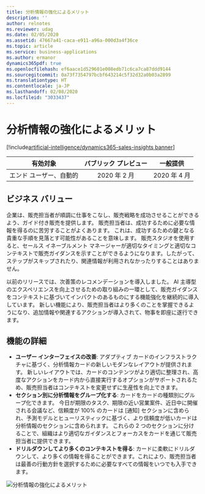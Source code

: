 ```yaml
---
title: 分析情報の強化によるメリット
description: ''
author: relnotes
ms.reviewer: udag
ms.date: 02/05/2020
ms.assetid: 47667a41-caca-e911-a96a-000d3a4f36ce
ms.topic: article
ms.service: business-applications
ms.author: ermanor
dynamics365pdf: true
ms.openlocfilehash: ef6aace1d529601e008edb71c6ca7ca87ddd9144
ms.sourcegitcommit: 0a73f7354797bcbf643214c5f32d32a0b03a2899
ms.translationtype: HT
ms.contentlocale: ja-JP
ms.lasthandoff: 02/08/2020
ms.locfileid: "3033437"
---
```

# <a name="benefit-from-enhanced-insights"></a>分析情報の強化によるメリット
[!include[artificial-intelligence/dynamics365-sales-insights banner](../includes/artificial-intelligence/dynamics365-sales-insights.md)]

| 有効対象    |  パブリック プレビュー | 一般提供 | 
| ---------- | :----------: |:----------: |
|エンド ユーザー、自動的|2020 年 2 月| 2020 年 4 月|


## <a name="business-value"></a>ビジネス バリュー
<!-- bv start -->
企業は、販売担当者が順調に仕事をこなし、販売戦略を成功させることができるよう、ガイド付き販売を提供します。 販売担当者は、成功するために必要な情報を得るのに苦労することがよくあります。 これは、成功するための鍵となる貴重な手順を見落とす可能性があることを意味します。 販売スタジオを使用すると、セールス イネーブルメント マネージャーが適切なタイミングと適切なコンテキストで販売ガイダンスを示すことができるようになります。したがって、ステップがスキップされたり、関連情報が利用されなかったりすることはありません。

以前のリリースでは、次善策のレコメンデーションを導入しました。 AI 主導型のエクスペリエンスを向上させるための取り組みの一環として、販売ガイダンスをコンテキストに基づいてインパクトのあるものにする機能強化を継続的に導入しています。 新しい機能により、販売担当者はより多くのことを掌握できるようになり、追加情報や関連するアクションが導入されて、物事を即座に遂行できます。
<!-- bv end -->



## <a name="feature-details"></a>機能の詳細
<!--feature detail start -->
- **ユーザー インターフェイスの改善**: アダプティブ カードのインフラストラクチャに基づく、分析情報カードの新しいモダンなレイアウトが提供されます。 新しいレイアウトでは、カードのコンテンツがより適切に整理され、高度なアクションをカード内から直接実行するオプションがサポートされるため、販売担当者はコンテキストを変更せずに生産性を向上できます。
- **セクション別に分析情報をグループ化する**: カードをカードの種類別にグループ化できます。 今日が期限のタスク、期限の近い営業案件、近日中に開催される会議など、信頼度が 100% のカードは [通知] セクションに含められ、予測モデルとヒューリスティックに基づく、より信頼度が低いカードは分析情報のセクションに含められます。 これらの 2 つのセクションに分けることで、組織はより適切なガイダンスとフォーカスをカードを通じて販売担当者に提供できます。
- **ドリルダウンしてより多くのコンテキストを得る**: カードに柔軟にドリルダウンして、より多くの情報を得ることができます。これにより、販売担当者は最善の行動方針を選択するために必要なすべての情報をいつでも入手できます。 
<!--feature detail end -->

![分析情報の強化によるメリット](media/salesinsight_dynamics365assistant_benefitfromenhancedinsights.png "分析情報の強化によるメリット")
<!-- Picture 1 -->








